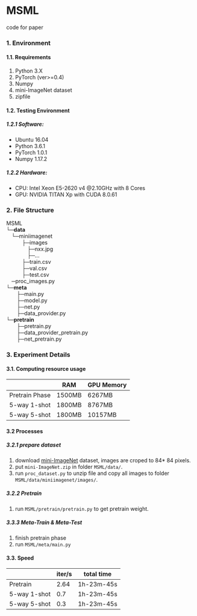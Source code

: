 # MSML
code for paper

### 1. Environment
#### 1.1. Requirements
1. Python 3.X
2. PyTorch (ver>=0.4)
3. Numpy
4. mini-ImageNet dataset
5. zipfile

#### 1.2. Testing Environment
##### 1.2.1 Software:
* Ubuntu 16.04
* Python 3.6.1
* PyTorch 1.0.1
* Numpy 1.17.2

##### 1.2.2 Hardware:
* CPU: Intel Xeon E5-2620 v4 @2.10GHz with 8 Cores
* GPU: NVIDIA TITAN Xp with CUDA 8.0.61

### 2. File Structure

MSML  
└─**data**  
&emsp;└─miniimagenet  
&emsp;&emsp;&emsp;├─images  
&emsp;&emsp;&emsp;&emsp;├─nxx.jpg  
&emsp;&emsp;&emsp;&emsp;├─...  
&emsp;&emsp;&emsp;├─train.csv  
&emsp;&emsp;&emsp;├─val.csv  
&emsp;&emsp;&emsp;├─test.csv  
&emsp;─proc_images.py  
└─**meta**  
&emsp;&emsp;├─main.py  
&emsp;&emsp;├─model.py  
&emsp;&emsp;├─net.py  
&emsp;&emsp;├─data_provider.py  
└─**pretrain**  
&emsp;&emsp;├─pretrain.py  
&emsp;&emsp;├─data_provider_pretrain.py  
&emsp;&emsp;├─net_pretrain.py  
### 3. Experiment Details
#### 3.1. Computing resource usage
|  | RAM | GPU Memory|
| --- | --- | --- |
| Pretrain Phase| 1500MB | 6267MB |
| 5-way 1-shot | 1800MB | 8767MB |
| 5-way 5-shot | 1800MB | 10157MB |

#### 3.2 Processes
##### 3.2.1 prepare dataset
1. download [mini-ImageNet](https://drive.google.com/file/d/1-E1D3aTO0_JmHudiaiaEGzZ-dArZssJp/view) dataset, images are croped to 84* 84 pixels.
2. put `mini-ImageNet.zip` in folder `MSML/data/`.
3. run `proc_dataset.py` to unzip file and copy all images to folder `MSML/data/miniimagenet/images/`.
##### 3.2.2 Pretrain
1. run `MSML/pretrain/pretrain.py` to get pretrain weight.
##### 3.3.3 Meta-Train & Meta-Test
1. finish pretrain phase
2. run `MSML/meta/main.py`
#### 3.3. Speed
|  | iter/s | total time |
| --- | --- | --- |
| Pretrain | 2.64 | 1h-23m-45s |
| 5-way 1-shot | 0.7 | 1h-23m-45s |
| 5-way 5-shot | 0.3 | 1h-23m-45s |
